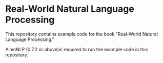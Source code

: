 # Real-World Natural Language Processing

This repository contains example code for the book "Real-World Natural Language Processing."

AllenNLP (0.7.2 or above)is required to run the example code in this repository.
 